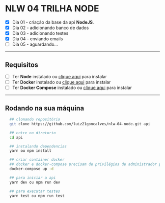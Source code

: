 # NLW 04 TRILHA NODE

- [x] Dia 01 - criação da base da api **NodeJS**.
- [x] Dia 02 - adicionando banco de dados
- [x] Dia 03 - adicionando testes
- [x] Dia 04 - enviando emails
- [ ] Dia 05 - aguardando...

---

## Requisitos

- [ ] Ter **Node** instalado ou [clique aqui](https://nodejs.org/en/) para instalar
- [ ] Ter **Docker** instalado ou [clique aqui](https://docs.docker.com/engine/install/) para instalar
- [ ] Ter **Docker Compose** instalado ou [clique aqui](https://docs.docker.com/compose/install/) para instalar

---

## Rodando na sua máquina

```zsh
  ## clonando repositório
  git clone https://github.com/luiz21goncalves/nlw-04-node.git api

  ## entre no diretorio
  cd api

  ## instalando dependencias
  yarn ou npm install

  ## criar container docker
  ## docker e docker-compose precisam de privilégios de administrador para funcionarem corretamente
  docker-compose up -d

  ## para iniciar a api
  yarn dev ou npm run dev

  ## para executar testes
  yarn test ou npm run test
```
